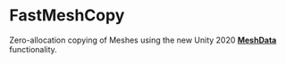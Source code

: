 # FastMeshCopy
Zero-allocation copying of Meshes using the new Unity 2020 [**MeshData**](https://docs.unity3d.com/2020.1/Documentation/ScriptReference/Mesh.AllocateWritableMeshData.html) functionality.
